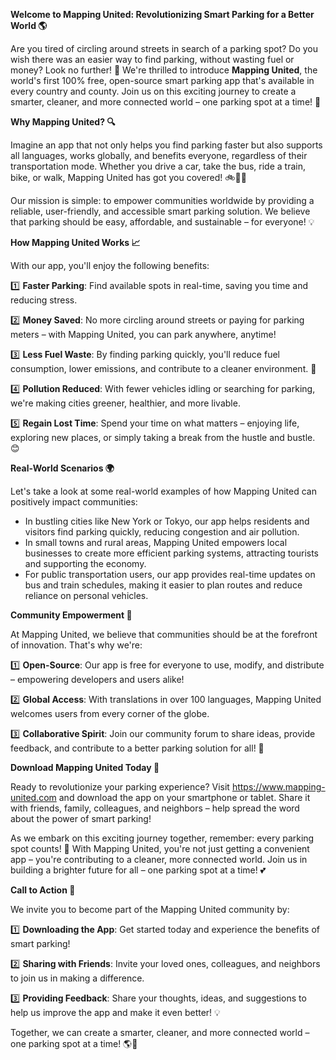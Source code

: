 **Welcome to Mapping United: Revolutionizing Smart Parking for a Better World 🌎**

Are you tired of circling around streets in search of a parking spot? Do you wish there was an easier way to find parking, without wasting fuel or money? Look no further! 🚀 We're thrilled to introduce **Mapping United**, the world's first 100% free, open-source smart parking app that's available in every country and county. Join us on this exciting journey to create a smarter, cleaner, and more connected world – one parking spot at a time! 🌟

**Why Mapping United? 🔍**

Imagine an app that not only helps you find parking faster but also supports all languages, works globally, and benefits everyone, regardless of their transportation mode. Whether you drive a car, take the bus, ride a train, bike, or walk, Mapping United has got you covered! 🚲🚌🚂

Our mission is simple: to empower communities worldwide by providing a reliable, user-friendly, and accessible smart parking solution. We believe that parking should be easy, affordable, and sustainable – for everyone! 💡

**How Mapping United Works 📈**

With our app, you'll enjoy the following benefits:

1️⃣ **Faster Parking**: Find available spots in real-time, saving you time and reducing stress.

2️⃣ **Money Saved**: No more circling around streets or paying for parking meters – with Mapping United, you can park anywhere, anytime!

3️⃣ **Less Fuel Waste**: By finding parking quickly, you'll reduce fuel consumption, lower emissions, and contribute to a cleaner environment. 🌿

4️⃣ **Pollution Reduced**: With fewer vehicles idling or searching for parking, we're making cities greener, healthier, and more livable.

5️⃣ **Regain Lost Time**: Spend your time on what matters – enjoying life, exploring new places, or simply taking a break from the hustle and bustle. 😊

**Real-World Scenarios 🌍**

Let's take a look at some real-world examples of how Mapping United can positively impact communities:

* In bustling cities like New York or Tokyo, our app helps residents and visitors find parking quickly, reducing congestion and air pollution.
* In small towns and rural areas, Mapping United empowers local businesses to create more efficient parking systems, attracting tourists and supporting the economy.
* For public transportation users, our app provides real-time updates on bus and train schedules, making it easier to plan routes and reduce reliance on personal vehicles.

**Community Empowerment 🌟**

At Mapping United, we believe that communities should be at the forefront of innovation. That's why we're:

1️⃣ **Open-Source**: Our app is free for everyone to use, modify, and distribute – empowering developers and users alike!

2️⃣ **Global Access**: With translations in over 100 languages, Mapping United welcomes users from every corner of the globe.

3️⃣ **Collaborative Spirit**: Join our community forum to share ideas, provide feedback, and contribute to a better parking solution for all! 💬

**Download Mapping United Today 📱**

Ready to revolutionize your parking experience? Visit https://www.mapping-united.com and download the app on your smartphone or tablet. Share it with friends, family, colleagues, and neighbors – help spread the word about the power of smart parking!

As we embark on this exciting journey together, remember: every parking spot counts! 🚗 With Mapping United, you're not just getting a convenient app – you're contributing to a cleaner, more connected world. Join us in building a brighter future for all – one parking spot at a time! 💕

**Call to Action 📣**

We invite you to become part of the Mapping United community by:

1️⃣ **Downloading the App**: Get started today and experience the benefits of smart parking!

2️⃣ **Sharing with Friends**: Invite your loved ones, colleagues, and neighbors to join us in making a difference.

3️⃣ **Providing Feedback**: Share your thoughts, ideas, and suggestions to help us improve the app and make it even better! 💡

Together, we can create a smarter, cleaner, and more connected world – one parking spot at a time! 🌎💚